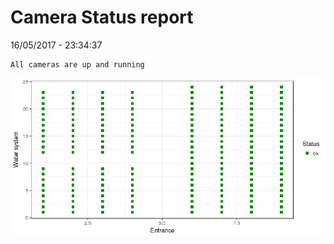 Camera Status report
================
16/05/2017 - 23:34:37

    All cameras are up and running

![](camreport_files/figure-markdown_github/unnamed-chunk-2-1.png)
